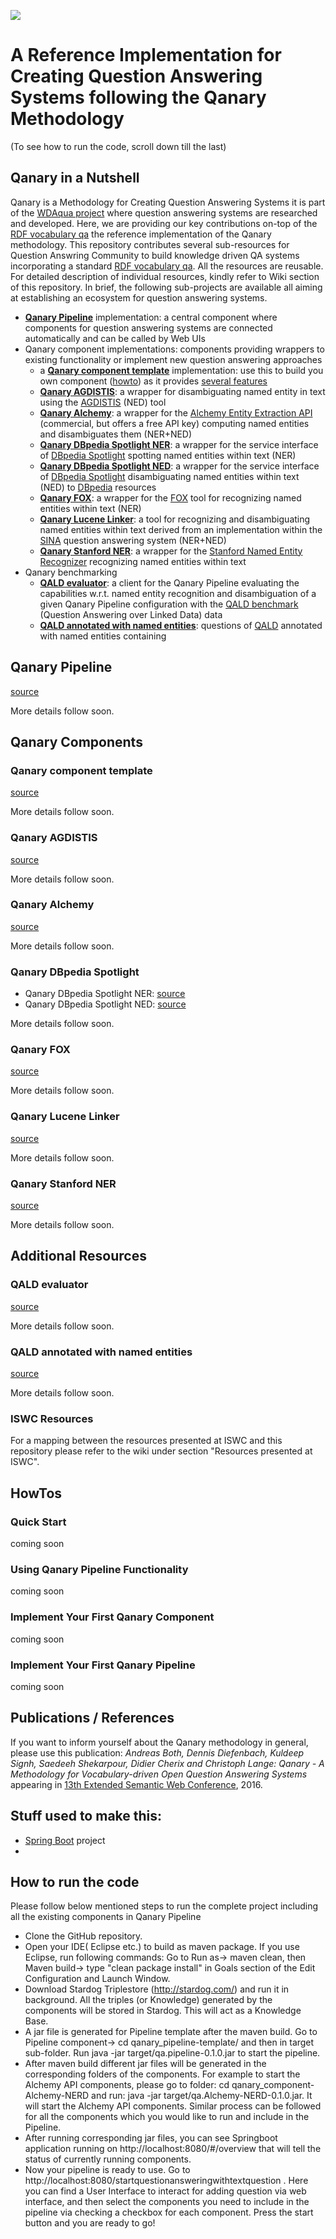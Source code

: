 ![](https://raw.githubusercontent.com/WDAqua/Qanary/master/doc/logo-qanary_s.png)

# A Reference Implementation for Creating Question Answering Systems following the Qanary Methodology
(To see how to run the code, scroll down till the last)
## Qanary in a Nutshell

Qanary is a Methodology for Creating Question Answering Systems it is part of the [WDAqua project](http://wdaqua.informatik.uni-bonn.de) where question answering systems are researched and developed. Here, we are providing our key contributions on-top of the [RDF vocabulary qa](https://github.com/WDAqua/QAOntology) the reference implementation of the Qanary methodology. This repository contributes several sub-resources for Question Answring Community to build knowledge driven QA systems incorporating a standard [RDF vocabulary qa](https://github.com/WDAqua/QAOntology). All the resources are reusable. For detailed description of individual resources, kindly refer to Wiki section of this repository. In brief, the following sub-projects are available all aiming at establishing an ecosystem for question answering systems.

 * [**Qanary Pipeline**](#qanarypipeline) implementation: a central component where components for question answering systems are connected automatically and can be called by Web UIs
 * Qanary component implementations: components providing wrappers to existing functionality or implement new question answering approaches 
   * a [**Qanary component template**](#qanarycomponenttemplate) implementation: use this to build you own component ([howto]()) as it provides [several features]()
   * [**Qanary AGDISTIS**](#qanaryagdists): a wrapper for disambiguating named entity in text using the [AGDISTIS](http://aksw.org/Projects/AGDISTIS.html) (NED) tool
   * [**Qanary Alchemy**](#qanaryalchemy): a wrapper for the [Alchemy Entity Extraction API](http://www.alchemyapi.com/products/alchemylanguage/entity-extraction) (commercial, but offers a free API key) computing named entities and disambiguates them (NER+NED)
   * [**Qanary DBpedia Spotlight NER**](#qanarydbpediaspotlight): a wrapper for the service interface of [DBpedia Spotlight](https://github.com/dbpedia-spotlight/dbpedia-spotlight) spotting named entities within text (NER)
   * [**Qanary DBpedia Spotlight NED**](#qanarydbpediaspotlight): a wrapper for the service interface of [DBpedia Spotlight](https://github.com/dbpedia-spotlight/dbpedia-spotlight) disambiguating named entities within text (NED) to [DBpedia](http://dbpedia.org) resources
   * [**Qanary FOX**](#qanaryfox): a wrapper for the [FOX](http://aksw.org/Projects/FOX.html) tool for recognizing named entities within text (NER)
   * [**Qanary Lucene Linker**](#qanarylucenelinker): a tool for recognizing and disambiguating named entities within text derived from an implementation within the [SINA](http://aksw.org/Projects/SINA.html) question answering system (NER+NED)
   * [**Qanary Stanford NER**](#qanarystanfordner): a wrapper for the [Stanford Named Entity Recognizer](http://nlp.stanford.edu/ner/) recognizing named entities within text 
 * Qanary benchmarking
   * [**QALD evaluator**](#qaldevaluator): a client for the Qanary Pipeline evaluating the capabilities w.r.t. named entity recognition and disambiguation of a given Qanary Pipeline configuration with the [QALD benchmark](http://qald.sebastianwalter.org/) (Question Answering over Linked Data) data 
   * [**QALD annotated with named entities**](#qaldnerddataset): questions of [QALD](http://qald.sebastianwalter.org/) annotated with named entities containing 

<a name="qanarypipeline"></a>
## Qanary Pipeline

[source](https://github.com/WDAqua/Qanary/tree/master/qanary_pipeline-template)

More details follow soon.


<a name="qanarycomponents"></a>
## Qanary Components


<a name="qanarycomponenttemplate"></a>
### Qanary component template
[source]()

More details follow soon.


<a name="qanaryagdists"></a>
### Qanary AGDISTIS
[source](https://github.com/WDAqua/Qanary/tree/master/qanary_component-AGDISTIS-NED)

More details follow soon.


<a name="qanaryalchemy"></a>
### Qanary Alchemy
[source](https://github.com/WDAqua/Qanary/tree/master/qanary_component-Alchemy-NERD)

More details follow soon.


<a name="qanarydbpediaspotlight"></a>
### Qanary DBpedia Spotlight

 * Qanary DBpedia Spotlight NER: [source](https://github.com/WDAqua/Qanary/tree/master/qanary_component-DBpedia-Spotlight-NER)
 * Qanary DBpedia Spotlight NED: [source](https://github.com/WDAqua/Qanary/tree/master/qanary_component-DBpedia-Spotlight-NED)

More details follow soon.


<a name="qanaryfox"></a>
### Qanary FOX
[source](https://github.com/WDAqua/Qanary/tree/master/qanary_component-FOX-NER)

More details follow soon.


<a name="qanarylucenelinker"></a>
### Qanary Lucene Linker
[source](https://github.com/WDAqua/Qanary/tree/master/qanary_component-Lucene-Linker-NERD)

More details follow soon.


<a name="qanarystanfordner"></a>
### Qanary Stanford NER
[source](https://github.com/WDAqua/Qanary/tree/master/qanary_component-stanford-NER)

More details follow soon.


## Additional Resources


<a name="qaldevaluator"></a>
### QALD evaluator
[source](https://github.com/WDAqua/Qanary/tree/master/qald-evaluator)

More details follow soon.


<a name="qaldnerddataset"></a>
### QALD annotated with named entities
[source](https://github.com/WDAqua/Qanary/tree/master/ISWC-results)

More details follow soon.


### ISWC Resources
For a mapping between the resources presented at ISWC and this repository please refer to the wiki under section "Resources presented at ISWC".



## HowTos

### Quick Start
coming soon


### Using Qanary Pipeline Functionality 
coming soon


### Implement Your First Qanary Component
coming soon


### Implement Your First Qanary Pipeline
coming soon



## Publications / References

If you want to inform yourself about the Qanary methodology in general, please use this publication:  *Andreas Both, Dennis Diefenbach, Kuldeep Signh, Saedeeh Shekarpour, Didier Cherix and Christoph Lange: Qanary - A Methodology for Vocabulary-driven Open Question Answering Systems* appearing in [13th Extended Semantic Web Conference](http://2016.eswc-conferences.org), 2016. 


## Stuff used to make this:

 * [Spring Boot](http://projects.spring.io/spring-boot/) project
 * 
 
## How to run the code

Please follow below mentioned steps to run the complete project including all the existing components in Qanary Pipeline
* Clone the GitHub repository.
* Open your IDE( Eclipse etc.) to build as maven package. If you use Eclipse, run following commands: Go to Run as-> maven clean, then Maven build-> type "clean package install" in Goals section of the Edit Configuration and Launch Window.
* Download Stardog Triplestore (http://stardog.com/) and run it in background. All the triples (or Knowledge) generated by the components will be stored in Stardog. This will act as a Knowledge Base.
* A jar file is generated for Pipeline template after the maven build. Go to Pipeline component-> cd qanary_pipeline-template/ and then in target sub-folder. Run java -jar target/qa.pipeline-0.1.0.jar to start the pipeline.
 * After maven build different jar files will be generated in the corresponding folders of the components. For example to start the Alchemy API components, please go to folder: cd qanary_component-Alchemy-NERD and run: java -jar target/qa.Alchemy-NERD-0.1.0.jar. It will start the Alchemy API components. Similar process can be followed for all the components which you would like to run and include in the Pipeline.
 * After running corresponding jar files, you can see Springboot application running on http://localhost:8080/#/overview that will tell the status of currently running components. 
 * Now your pipeline is ready to use. Go to http://localhost:8080/startquestionansweringwithtextquestion . Here you can find a User Interface to interact for adding question via web interface, and then select the components you need to include in the pipeline via checking a checkbox for each component. Press the start button and you are ready to go!
 
